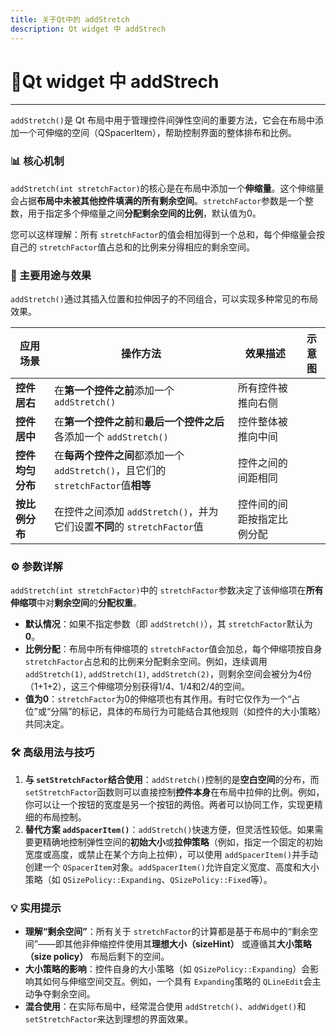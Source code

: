 ```yaml
---
title: 关于Qt中的 addStretch
description: Qt widget 中 addStrech 
---
```


# :pushpin:Qt widget 中 addStrech 

---

`addStretch()`是 Qt 布局中用于管理控件间弹性空间的重要方法，它会在布局中添加一个可伸缩的空间（QSpacerItem），帮助控制界面的整体排布和比例。

### 📊 核心机制

`addStretch(int stretchFactor)`的核心是在布局中添加一个**伸缩量**。这个伸缩量会占据**布局中未被其他控件填满的所有剩余空间**。`stretchFactor`参数是一个整数，用于指定多个伸缩量之间**分配剩余空间的比例**，默认值为0。

您可以这样理解：所有 `stretchFactor`的值会相加得到一个总和，每个伸缩量会按自己的 `stretchFactor`值占总和的比例来分得相应的剩余空间。

### 🎯 主要用途与效果

`addStretch()`通过其插入位置和拉伸因子的不同组合，可以实现多种常见的布局效果。

| 应用场景         | 操作方法                                                     | 效果描述                   | 示意图 |
| ---------------- | ------------------------------------------------------------ | -------------------------- | ------ |
| **控件居右**     | 在**第一个控件之前**添加一个 `addStretch()`                  | 所有控件被推向右侧         |        |
| **控件居中**     | 在**第一个控件之前**和**最后一个控件之后**各添加一个 `addStretch()` | 控件整体被推向中间         |        |
| **控件均匀分布** | 在**每两个控件之间**都添加一个 `addStretch()`，且它们的 `stretchFactor`值**相等** | 控件之间的间距相同         |        |
| **按比例分布**   | 在控件之间添加 `addStretch()`，并为它们设置**不同**的 `stretchFactor`值 | 控件间的间距按指定比例分配 |        |

### ⚙️ 参数详解

`addStretch(int stretchFactor)`中的 `stretchFactor`参数决定了该伸缩项在**所有伸缩项**中对**剩余空间**的**分配权重**。

- **默认情况**：如果不指定参数（即 `addStretch()`），其 `stretchFactor`默认为**0**。
- **比例分配**：布局中所有伸缩项的 `stretchFactor`值会加总，每个伸缩项按自身 `stretchFactor`占总和的比例来分配剩余空间。例如，连续调用 `addStretch(1)`, `addStretch(1)`, `addStretch(2)`，则剩余空间会被分为4份（1+1+2），这三个伸缩项分别获得1/4、1/4和2/4的空间。
- **值为0**：`stretchFactor`为0的伸缩项也有其作用。有时它仅作为一个“占位”或“分隔”的标记，具体的布局行为可能结合其他规则（如控件的大小策略）共同决定。

### 🛠 高级用法与技巧

1. **与 `setStretchFactor`结合使用**：`addStretch()`控制的是**空白空间**的分布，而 `setStretchFactor`函数则可以直接控制**控件本身**在布局中拉伸的比例。例如，你可以让一个按钮的宽度是另一个按钮的两倍。两者可以协同工作，实现更精细的布局控制。
2. **替代方案 `addSpacerItem()`**：`addStretch()`快速方便，但灵活性较低。如果需要更精确地控制弹性空间的**初始大小**或**拉伸策略**（例如，指定一个固定的初始宽度或高度，或禁止在某个方向上拉伸），可以使用 `addSpacerItem()`并手动创建一个 `QSpacerItem`对象。`addSpacerItem()`允许自定义宽度、高度和大小策略（如 `QSizePolicy::Expanding`、`QSizePolicy::Fixed`等）。

### 💡 实用提示

- **理解“剩余空间”**：所有关于 `stretchFactor`的计算都是基于布局中的“剩余空间”——即其他非伸缩控件使用其**理想大小（sizeHint）** 或遵循其**大小策略（size policy）** 布局后剩下的空间。
- **大小策略的影响**：控件自身的大小策略（如 `QSizePolicy::Expanding`）会影响其如何与伸缩空间交互。例如，一个具有 `Expanding`策略的 `QLineEdit`会主动争夺剩余空间。
- **混合使用**：在实际布局中，经常混合使用 `addStretch()`、`addWidget()`和 `setStretchFactor`来达到理想的界面效果。

